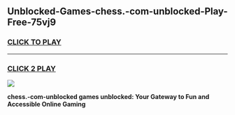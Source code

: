 
## Unblocked-Games-chess.-com-unblocked-Play-Free-75vj9
<h3>
<a href="https://premium76.site?title=chess.-com-unblocked&ref=23A">CLICK TO PLAY</a></h3>
<hr>

<h3>
<a href="https://premium76.site?title=chess.-com-unblocked&ref=23A">CLICK 2 PLAY</a>
  
</h3>

<a href="https://premium76.site?title=chess.-com-unblocked&ref=23A"><img src="https://clearcache.store/games.png"></a>


**chess.-com-unblocked games unblocked: Your Gateway to Fun and Accessible Online Gaming**
